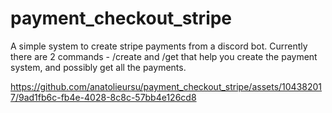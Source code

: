 # payment_checkout_stripe
A simple system to create stripe payments from a discord bot. Currently there are 2 commands - /create and /get that help you create the payment system, and possibly get all the payments.

https://github.com/anatolieursu/payment_checkout_stripe/assets/104382017/9ad1fb6c-fb4e-4028-8c8c-57bb4e126cd8
